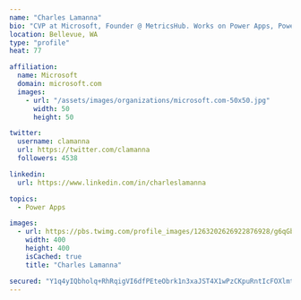 ```yaml
---
name: "Charles Lamanna"
bio: "CVP at Microsoft, Founder @ MetricsHub. Works on Power Apps, Power Automate, Power Virtual Agent, Common Data Service and Dynamics 365."
location: Bellevue, WA
type: "profile"
heat: 77

affiliation:
  name: Microsoft
  domain: microsoft.com
  images:
    - url: "/assets/images/organizations/microsoft.com-50x50.jpg"
      width: 50
      height: 50

twitter:
  username: clamanna
  url: https://twitter.com/clamanna
  followers: 4538

linkedin:
  url: https://www.linkedin.com/in/charleslamanna

topics:
  - Power Apps

images:
  - url: https://pbs.twimg.com/profile_images/1263202626922876928/g6qGbHZ-_400x400.jpg
    width: 400
    height: 400
    isCached: true
    title: "Charles Lamanna"

secured: "Y1q4yIQbholq+RhRqigVI6dfPEteObrk1n3xaJST4X1wPzCKpuRntIcFOXlmtnNqqHLubOADU1nfsmIJeGNI2YlXtCz01OvTEnqkAiB6M07fgSBcSRD8RuPVu3ZQFcO24FlSeue1lMK0xSVaxV2oZc5RtzsZQFZEyPpAezzEvaKpZrdfMpegTLBnYe9fK2b1pMrHhyPTEPwHKtzAIh1uT/986VJM1DdEiMYj7VlnyUOrONf9hqcuur2x21QiMESuNZdvQTw7KHS7cNzNxQqEp6cPswDE8DeUx4CRYRU2cri75244XzzmJSYFeEclBNcb3H6HFXxeDwpRETqXtAMCRkEEPVboZOV83XB2AniY3g9ozvB3aqSuOU320mtBGB31jF23sC1Ki5BJ0S0jTEC8hOz8KbnF6JAu4cMSqqslcJc=;sziwVcYmV3a3ieIZLgA5Rg=="
---
```


